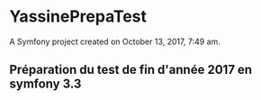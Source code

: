 YassinePrepaTest
================

A Symfony project created on October 13, 2017, 7:49 am.

Préparation du test de fin d'année 2017 en symfony 3.3
--